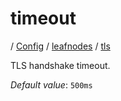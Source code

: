 # timeout

/ [Config](../../../README.md) / [leafnodes](../../README.md) / [tls](../README.md) 

TLS handshake timeout.

*Default value*: `500ms`

